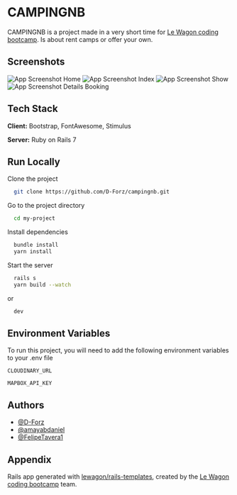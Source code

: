 # CAMPINGNB

CAMPINGNB is a project made in a very short time for [Le Wagon coding bootcamp](https://www.lewagon.com). Is about rent camps or offer your own.


## Screenshots
![App Screenshot Home](https://user-images.githubusercontent.com/90451710/194756460-d36d7683-6e27-40eb-aae7-be3493e086d1.jpeg)
![App Screenshot Index](https://user-images.githubusercontent.com/90451710/194756474-2b401c47-da01-42d4-882a-0f4dd8ab638a.jpeg)
![App Screenshot Show](https://user-images.githubusercontent.com/90451710/194756481-3b41bd2e-c84c-418a-ac20-fb868cbeeec6.jpeg)
![App Screenshot Details Booking](https://user-images.githubusercontent.com/90451710/194756485-8d750e8e-a0eb-4c97-a2e1-93dae4210d98.jpeg)

    
## Tech Stack

**Client:** Bootstrap, FontAwesome, Stimulus

**Server:** Ruby on Rails 7


## Run Locally

Clone the project

```bash
  git clone https://github.com/D-Forz/campingnb.git
```

Go to the project directory

```bash
  cd my-project
```

Install dependencies

```bash
  bundle install
  yarn install
```

Start the server

```bash
  rails s
  yarn build --watch
```
or
```bash
  dev
```


## Environment Variables

To run this project, you will need to add the following environment variables to your .env file

`CLOUDINARY_URL`

`MAPBOX_API_KEY`


## Authors

- [@D-Forz](https://www.github.com/D-Forz)
- [@amayabdaniel](https://www.github.com/amayabdanielz)
- [@FelipeTavera1](https://www.github.com/FelipeTavera1)


## Appendix

Rails app generated with [lewagon/rails-templates](https://github.com/lewagon/rails-templates), created by the [Le Wagon coding bootcamp](https://www.lewagon.com) team.

